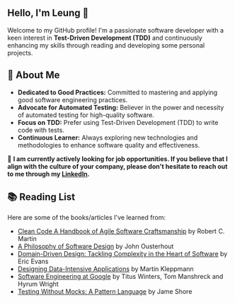 ## Hello, I'm Leung 👋

Welcome to my GitHub profile! I'm a passionate software developer with a keen interest in **Test-Driven Development (TDD)** and continuously enhancing my skills through reading and developing some personal projects.

## 📘 About Me
- **Dedicated to Good Practices:** Committed to mastering and applying good software engineering practices.
- **Advocate for Automated Testing:** Believer in the power and necessity of automated testing for high-quality software.
- **Focus on TDD:** Prefer using Test-Driven Development (TDD) to write code with tests.
- **Continuous Learner:** Always exploring new technologies and methodologies to enhance software quality and effectiveness.

🔭 **I am currently actively looking for job opportunities. If you believe that I align with the culture of your company, please don't hesitate to reach out to me through my [LinkedIn](https://www.linkedin.com/in/leung-cheng/).**

## 📚 Reading List

Here are some of the books/articles I've learned from:

- [Clean Code A Handbook of Agile Software Craftsmanship](https://www.amazon.com/Clean-Code-Handbook-Software-Craftsmanship/dp/0132350882) by Robert C. Martin
- [A Philosophy of Software Design](https://www.amazon.com/Philosophy-Software-Design-John-Ousterhout/dp/1732102201) by John Ousterhout
- [Domain-Driven Design: Tackling Complexity in the Heart of Software](https://www.amazon.com/Domain-Driven-Design-Tackling-Complexity-Software/dp/0321125215) by Eric Evans
- [Designing Data-Intensive Applications](https://www.amazon.com/Designing-Data-Intensive-Applications-Reliable-Maintainable/dp/1449373321) by Martin Kleppmann
- [Software Engineering at Google](https://abseil.io/resources/swe-book) by Titus Winters, Tom Manshreck and Hyrum Wright
- [Testing Without Mocks: A Pattern Language](https://www.jamesshore.com/v2/projects/nullables/testing-without-mocks) by Jame Shore


<!--
**leung018/leung018** is a ✨ _special_ ✨ repository because its `README.md` (this file) appears on your GitHub profile.

Here are some ideas to get you started:

- 🔭 I’m currently working on ...
- 🌱 I’m currently learning ...
- 👯 I’m looking to collaborate on ...
- 🤔 I’m looking for help with ...
- 💬 Ask me about ...
- 📫 How to reach me: ...
- 😄 Pronouns: ...
- ⚡ Fun fact: ...
-->
